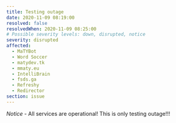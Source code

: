 ```yaml
---
title: Testing outage
date: 2020-11-09 08:19:00
resolved: false
resolvedWhen: 2020-11-09 08:25:00
# Possible severity levels: down, disrupted, notice
severity: disrupted
affected:
  - MaTYBot
  - Word Soccer
  - matydev.tk
  - mmaty.eu
  - IntelliBrain
  - fsds.ga
  - Refreshy
  - Redirector
section: issue
---
```


*Notice* - All services are operational! This is only testing outage!!!
